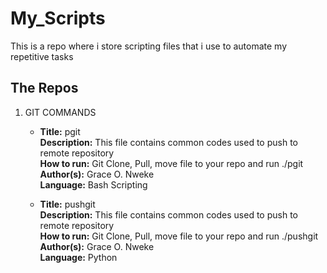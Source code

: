# My_Scripts
This is a repo where i store scripting files that i use to automate my repetitive tasks

## The Repos
 1. GIT COMMANDS
	- **Title:** pgit <br>
    	 **Description:** This file contains common codes used to push to remote repository <br>
    	 **How to run:** Git Clone, Pull, move file to your repo and run ./pgit <br>
		**Author(s):** Grace O. Nweke <br>
		**Language:** Bash Scripting <br>
	
	- **Title:** pushgit <br>
    	 **Description:** This file contains common codes used to push to remote repository <br>
    	 **How to run:** Git Clone, Pull, move file to your repo and run ./pushgit <br>
		**Author(s):** Grace O. Nweke <br>
		**Language:** Python <br>